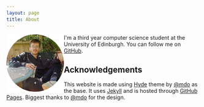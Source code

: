 ```yaml
---
layout: page
title: About
---
```

<img class="small-img" src="/assets/profilepicture.png" alt="profilepicture" title="It's me, look" Align="left" width="150">


I'm a third year computer science student at the University of Edinburgh. You can follow me on [GitHub](https://github.com/Evan-Moss). 

## Acknowledgements

This website is made using [Hyde](http://hyde.getpoole.com/) theme by [@mdo](https://twitter.com/mdo) as the base. It uses [Jekyll](https://jekyllrb.com/) and is hosted through [GitHub Pages](https://pages.github.com). Biggest thanks to [@mdo](https://twitter.com/mdo) for the design.

